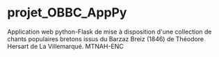 # projet_OBBC_AppPy
Application web python-Flask de mise à disposition d'une collection de chants populaires bretons issus du Barzaz Breiz (1846) de Théodore Hersart de La Villemarqué. MTNAH-ENC
